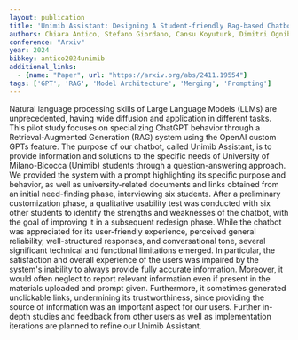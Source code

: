 ```yaml
---
layout: publication
title: 'Unimib Assistant: Designing A Student-friendly Rag-based Chatbot For All Their Needs'
authors: Chiara Antico, Stefano Giordano, Cansu Koyuturk, Dimitri Ognibene
conference: "Arxiv"
year: 2024
bibkey: antico2024unimib
additional_links:
  - {name: "Paper", url: "https://arxiv.org/abs/2411.19554"}
tags: ['GPT', 'RAG', 'Model Architecture', 'Merging', 'Prompting']
---
```

Natural language processing skills of Large Language Models (LLMs) are
unprecedented, having wide diffusion and application in different tasks. This
pilot study focuses on specializing ChatGPT behavior through a
Retrieval-Augmented Generation (RAG) system using the OpenAI custom GPTs
feature. The purpose of our chatbot, called Unimib Assistant, is to provide
information and solutions to the specific needs of University of Milano-Bicocca
(Unimib) students through a question-answering approach. We provided the system
with a prompt highlighting its specific purpose and behavior, as well as
university-related documents and links obtained from an initial need-finding
phase, interviewing six students. After a preliminary customization phase, a
qualitative usability test was conducted with six other students to identify
the strengths and weaknesses of the chatbot, with the goal of improving it in a
subsequent redesign phase. While the chatbot was appreciated for its
user-friendly experience, perceived general reliability, well-structured
responses, and conversational tone, several significant technical and
functional limitations emerged. In particular, the satisfaction and overall
experience of the users was impaired by the system's inability to always
provide fully accurate information. Moreover, it would often neglect to report
relevant information even if present in the materials uploaded and prompt
given. Furthermore, it sometimes generated unclickable links, undermining its
trustworthiness, since providing the source of information was an important
aspect for our users. Further in-depth studies and feedback from other users as
well as implementation iterations are planned to refine our Unimib Assistant.
